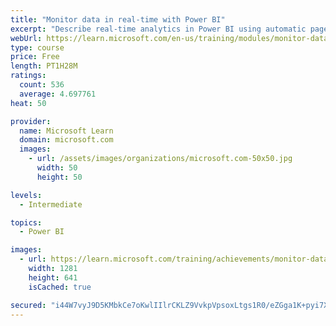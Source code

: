 ```yaml
---
title: "Monitor data in real-time with Power BI"
excerpt: "Describe real-time analytics in Power BI using automatic page refresh, real-time dashboards, and auto-refresh in paginated reports."
webUrl: https://learn.microsoft.com/en-us/training/modules/monitor-data-real-time-power-bi/
type: course
price: Free
length: PT1H28M
ratings:
  count: 536
  average: 4.697761
heat: 50

provider:
  name: Microsoft Learn
  domain: microsoft.com
  images:
    - url: /assets/images/organizations/microsoft.com-50x50.jpg
      width: 50
      height: 50

levels:
  - Intermediate

topics:
  - Power BI

images:
  - url: https://learn.microsoft.com/training/achievements/monitor-data-real-time-power-bi-social.png
    width: 1281
    height: 641
    isCached: true

secured: "i44W7vyJ9D5KMbkCe7oKwlIIlrCKLZ9VvkpVpsoxLtgs1R0/eZGga1K+pyi7XNi4FVedCliyQlJTHL3F4Tcqs76LAdAQHP9DrG1gSdgejKpkJSJrpX1MtXf5+bwI6mlrURHOQRDwqThZf7RuZn1ljaVfpoSBMfS1Oc3Nh4Cox9T1Dtk20gzEj4J9JVs1bxqSm4vRNhwBEasNbOycRSXibDCouze2Avze5wXgmXIWWPWXdNDA7j5cpQCANAqagQCUYX2043o5qHqB6D41T45re1AZRyll4JoM7xp1HpnVyWwfUkdx5IfUPz69ZOKV4j/g42eGTTh0+dTC64ggSIuRuJm2jjPLrOED1JjGB6Zzvg7oTLQNrgaifDO8Nso17H7sQhh2z3KWOM35zViMSNYZqXVKECyknj9b/SsKgrKObRU=;Zs/GlHgRewAguApR5X/aow=="
---
```


